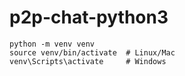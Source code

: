 # p2p-chat-python3

```console
python -m venv venv
source venv/bin/activate  # Linux/Mac
venv\Scripts\activate     # Windows
```